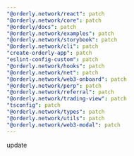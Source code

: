 ```yaml
---
"@orderly.network/react": patch
"@orderly.network/core": patch
"@orderly/docs": patch
"@orderly.network/examples": patch
"@orderly.network/storybook": patch
"@orderly.network/cli": patch
"create-orderly-app": patch
"eslint-config-custom": patch
"@orderly.network/hooks": patch
"@orderly.network/net": patch
"@orderly.network/web3-onboard": patch
"@orderly.network/perp": patch
"@orderly.network/referral": patch
"@orderly.network/trading-view": patch
"tsconfig": patch
"@orderly.network/types": patch
"@orderly.network/utils": patch
"@orderly.network/web3-modal": patch
---
```


update
